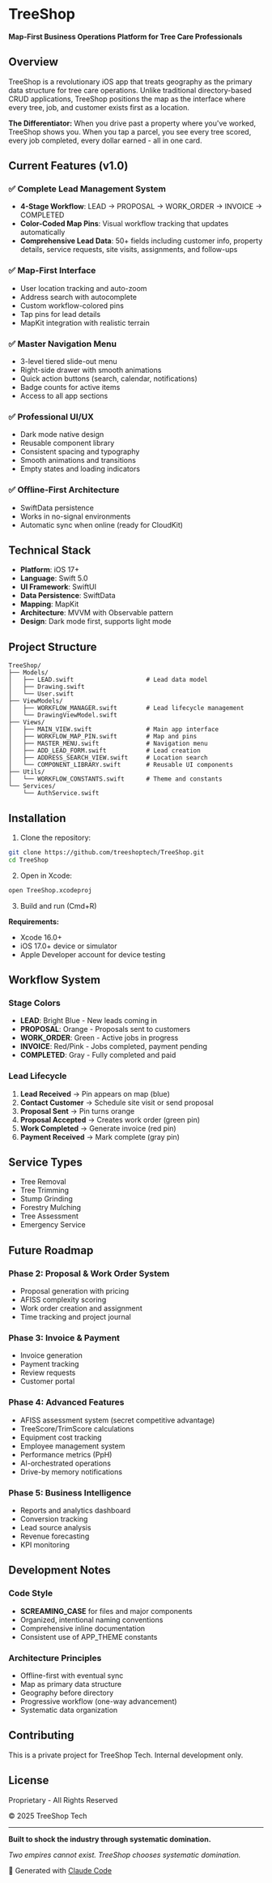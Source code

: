 # TreeShop

**Map-First Business Operations Platform for Tree Care Professionals**

## Overview

TreeShop is a revolutionary iOS app that treats geography as the primary data structure for tree care operations. Unlike traditional directory-based CRUD applications, TreeShop positions the map as the interface where every tree, job, and customer exists first as a location.

**The Differentiator:** When you drive past a property where you've worked, TreeShop shows you. When you tap a parcel, you see every tree scored, every job completed, every dollar earned - all in one card.

## Current Features (v1.0)

### ✅ Complete Lead Management System
- **4-Stage Workflow**: LEAD → PROPOSAL → WORK_ORDER → INVOICE → COMPLETED
- **Color-Coded Map Pins**: Visual workflow tracking that updates automatically
- **Comprehensive Lead Data**: 50+ fields including customer info, property details, service requests, site visits, assignments, and follow-ups

### ✅ Map-First Interface
- User location tracking and auto-zoom
- Address search with autocomplete
- Custom workflow-colored pins
- Tap pins for lead details
- MapKit integration with realistic terrain

### ✅ Master Navigation Menu
- 3-level tiered slide-out menu
- Right-side drawer with smooth animations
- Quick action buttons (search, calendar, notifications)
- Badge counts for active items
- Access to all app sections

### ✅ Professional UI/UX
- Dark mode native design
- Reusable component library
- Consistent spacing and typography
- Smooth animations and transitions
- Empty states and loading indicators

### ✅ Offline-First Architecture
- SwiftData persistence
- Works in no-signal environments
- Automatic sync when online (ready for CloudKit)

## Technical Stack

- **Platform**: iOS 17+
- **Language**: Swift 5.0
- **UI Framework**: SwiftUI
- **Data Persistence**: SwiftData
- **Mapping**: MapKit
- **Architecture**: MVVM with Observable pattern
- **Design**: Dark mode first, supports light mode

## Project Structure

```
TreeShop/
├── Models/
│   ├── LEAD.swift                    # Lead data model
│   ├── Drawing.swift
│   └── User.swift
├── ViewModels/
│   ├── WORKFLOW_MANAGER.swift        # Lead lifecycle management
│   └── DrawingViewModel.swift
├── Views/
│   ├── MAIN_VIEW.swift               # Main app interface
│   ├── WORKFLOW_MAP_PIN.swift        # Map and pins
│   ├── MASTER_MENU.swift             # Navigation menu
│   ├── ADD_LEAD_FORM.swift           # Lead creation
│   ├── ADDRESS_SEARCH_VIEW.swift     # Location search
│   └── COMPONENT_LIBRARY.swift       # Reusable UI components
├── Utils/
│   └── WORKFLOW_CONSTANTS.swift      # Theme and constants
└── Services/
    └── AuthService.swift
```

## Installation

1. Clone the repository:
```bash
git clone https://github.com/treeshoptech/TreeShop.git
cd TreeShop
```

2. Open in Xcode:
```bash
open TreeShop.xcodeproj
```

3. Build and run (Cmd+R)

**Requirements:**
- Xcode 16.0+
- iOS 17.0+ device or simulator
- Apple Developer account for device testing

## Workflow System

### Stage Colors
- **LEAD**: Bright Blue - New leads coming in
- **PROPOSAL**: Orange - Proposals sent to customers
- **WORK_ORDER**: Green - Active jobs in progress
- **INVOICE**: Red/Pink - Jobs completed, payment pending
- **COMPLETED**: Gray - Fully completed and paid

### Lead Lifecycle
1. **Lead Received** → Pin appears on map (blue)
2. **Contact Customer** → Schedule site visit or send proposal
3. **Proposal Sent** → Pin turns orange
4. **Proposal Accepted** → Creates work order (green pin)
5. **Work Completed** → Generate invoice (red pin)
6. **Payment Received** → Mark complete (gray pin)

## Service Types
- Tree Removal
- Tree Trimming
- Stump Grinding
- Forestry Mulching
- Tree Assessment
- Emergency Service

## Future Roadmap

### Phase 2: Proposal & Work Order System
- Proposal generation with pricing
- AFISS complexity scoring
- Work order creation and assignment
- Time tracking and project journal

### Phase 3: Invoice & Payment
- Invoice generation
- Payment tracking
- Review requests
- Customer portal

### Phase 4: Advanced Features
- AFISS assessment system (secret competitive advantage)
- TreeScore/TrimScore calculations
- Equipment cost tracking
- Employee management system
- Performance metrics (PpH)
- AI-orchestrated operations
- Drive-by memory notifications

### Phase 5: Business Intelligence
- Reports and analytics dashboard
- Conversion tracking
- Lead source analysis
- Revenue forecasting
- KPI monitoring

## Development Notes

### Code Style
- **SCREAMING_CASE** for files and major components
- Organized, intentional naming conventions
- Comprehensive inline documentation
- Consistent use of APP_THEME constants

### Architecture Principles
- Offline-first with eventual sync
- Map as primary data structure
- Geography before directory
- Progressive workflow (one-way advancement)
- Systematic data organization

## Contributing

This is a private project for TreeShop Tech. Internal development only.

## License

Proprietary - All Rights Reserved

© 2025 TreeShop Tech

---

**Built to shock the industry through systematic domination.**

*Two empires cannot exist. TreeShop chooses systematic domination.*

🤖 Generated with [Claude Code](https://claude.com/claude-code)
